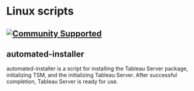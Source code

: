# Linux scripts
[![Community Supported](https://img.shields.io/badge/Support%20Level-Community%20Supported-457387.svg)](https://www.tableau.com/support-levels-it-and-developer-tools)
----

automated-installer
-------------------
automated-installer is a script for installing the Tableau Server package, initializing TSM, and the initializing Tableau Server. After successful completion, Tableau Server is ready for use.
